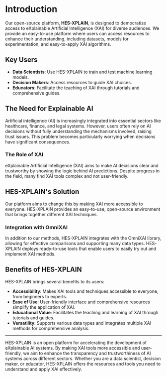 # Introduction

Our open-source platform, **HES-XPLAIN**, is designed to democratize access to eXplainable Artificial Intelligence (XAI) for diverse audiences. We provide an easy-to-use platform where users can access resources to enhance their understanding, including datasets, models for experimentation, and easy-to-apply XAI algorithms.

## Key Users

- **Data Scientists**: Use HES-XPLAIN to train and test machine learning models.
- **Decision Makers**: Access resources to guide XAI choices.
- **Educators**: Facilitate the teaching of XAI through tutorials and comprehensive guides.

## The Need for Explainable AI

Artificial intelligence (AI) is increasingly integrated into essential sectors like healthcare, finance, and legal systems. However, users often rely on AI decisions without fully understanding the mechanisms involved, raising trust issues. This problem becomes particularly worrying when decisions have significant consequences.

### The Role of XAI

eXplainable Artificial Intelligence (XAI) aims to make AI decisions clear and trustworthy by showing the logic behind AI predictions. Despite progress in the field, many find XAI tools complex and not user-friendly.

## HES-XPLAIN's Solution

Our platform aims to change this by making XAI more accessible to everyone. HES-XPLAIN provides an easy-to-use, open-source environment that brings together different XAI techniques.

### Integration with OmniXAI

In addition to our methods, HES-XPLAIN integrates with the OmniXAI library, allowing for effective comparisons and supporting many data types. HES-XPLAIN deploys ready-to-use tools that enable users to easily try out and implement XAI methods.

## Benefits of HES-XPLAIN

HES-XPLAIN brings several benefits to its users:

- **Accessibility**: Makes XAI tools and techniques accessible to everyone, from beginners to experts.
- **Ease of Use**: User-friendly interface and comprehensive resources simplify the application of XAI.
- **Educational Value**: Facilitates the teaching and learning of XAI through tutorials and guides.
- **Versatility**: Supports various data types and integrates multiple XAI methods for comprehensive analysis.

--- 

HES-XPLAIN is an open platform for accelerating the development of eXplainable AI systems. By making XAI tools more accessible and user-friendly, we aim to enhance the transparency and trustworthiness of AI systems across different sectors. Whether you are a data scientist, decision maker, or educator, HES-XPLAIN offers the resources and tools you need to understand and apply XAI effectively.
